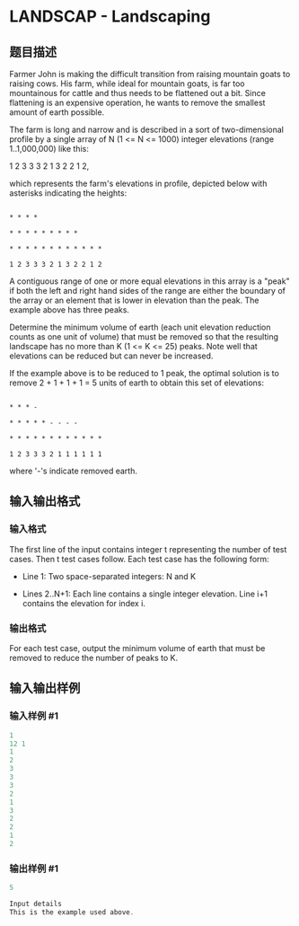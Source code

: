 # LANDSCAP - Landscaping

## 题目描述

Farmer John is making the difficult transition from raising mountain goats to raising cows. His farm, while ideal for mountain goats, is far too mountainous for cattle and thus needs to be flattened out a bit. Since flattening is an expensive operation, he wants to remove the smallest amount of earth possible.

The farm is long and narrow and is described in a sort of two-dimensional profile by a single array of N (1 <= N <= 1000) integer elevations (range 1..1,000,000) like this:

1 2 3 3 3 2 1 3 2 2 1 2,

which represents the farm's elevations in profile, depicted below with asterisks indicating the heights:

```

* * * *

* * * * * * * * *

* * * * * * * * * * * *

1 2 3 3 3 2 1 3 2 2 1 2

```

A contiguous range of one or more equal elevations in this array is a "peak" if both the left and right hand sides of the range are either the boundary of the array or an element that is lower in elevation than the peak. The example above has three peaks.

Determine the minimum volume of earth (each unit elevation reduction counts as one unit of volume) that must be removed so that the resulting landscape has no more than K (1 <= K <= 25) peaks. Note well that elevations can be reduced but can never be increased.

If the example above is to be reduced to 1 peak, the optimal solution is to remove 2 + 1 + 1 + 1 = 5 units of earth to obtain this set of elevations:

```

* * * -

* * * * * - - - -

* * * * * * * * * * * *

1 2 3 3 3 2 1 1 1 1 1 1

```

where '-'s indicate removed earth.

## 输入输出格式

### 输入格式

 The first line of the input contains integer t representing the number of test cases. Then t test cases follow. Each test case has the following form:

- Line 1: Two space-separated integers: N and K

- Lines 2..N+1: Each line contains a single integer elevation. Line i+1 contains the elevation for index i.

### 输出格式

For each test case, output the minimum volume of earth that must be removed to reduce the number of peaks to K.

## 输入输出样例

### 输入样例 #1

```cpp
1
12 1
1
2
3
3
3
2
1
3
2
2
1
2
```


### 输出样例 #1

```cpp
5

Input details
This is the example used above.
```


